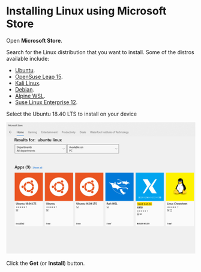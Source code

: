 # Installing Linux using Microsoft Store

Open **Microsoft Store**.

Search for the Linux distribution that you want to install. Some of the distros available include:

* [Ubuntu](https://www.windowscentral.com/e?link=https%3A%2F%2Fmicrosoft.msafflnk.net%2Fc%2F159229%2F433017%2F7593%3FsubId1%3DUUwpUdUnU72700YYwYg%26subId2%3Ddwp%26u%3Dhttps%253A%252F%252Fwww.microsoft.com%252Fen-us%252Fp%252Fubuntu%252F9nblggh4msv6%26ourl%3Dhttps%253A%252F%252Fwww.microsoft.com%252Fstore%252FproductId%252F9NBLGGH4MSV6&token=ofL491cV).
* [OpenSuse Leap 15](https://www.windowscentral.com/e?link=https%3A%2F%2Fmicrosoft.msafflnk.net%2Fc%2F159229%2F433017%2F7593%3FsubId1%3DUUwpUdUnU72700YYwYg%26subId2%3Ddwp%26u%3Dhttps%253A%252F%252Fwww.microsoft.com%252Fen-us%252Fp%252Fopensuse-leap-15-1%252F9njfzk00fgkv%26ourl%3Dhttps%253A%252F%252Fwww.microsoft.com%252Fstore%252FproductId%252F9NJFZK00FGKV&token=9zG82Cz6).
* [Kali Linux](https://www.windowscentral.com/e?link=https%3A%2F%2Fmicrosoft.msafflnk.net%2Fc%2F159229%2F433017%2F7593%3FsubId1%3DUUwpUdUnU72700YYwYg%26subId2%3Ddwp%26u%3Dhttps%253A%252F%252Fwww.microsoft.com%252Fen-us%252Fp%252Fkali-linux%252F9pkr34tncv07%26ourl%3Dhttps%253A%252F%252Fwww.microsoft.com%252Fstore%252FproductId%252F9PKR34TNCV07&token=CwiA3qTJ).
* [Debian](https://www.windowscentral.com/e?link=https%3A%2F%2Fmicrosoft.msafflnk.net%2Fc%2F159229%2F433017%2F7593%3FsubId1%3DUUwpUdUnU72700YYwYg%26subId2%3Ddwp%26u%3Dhttps%253A%252F%252Fwww.microsoft.com%252Fen-us%252Fp%252Fdebian%252F9msvkqc78pk6%26ourl%3Dhttps%253A%252F%252Fwww.microsoft.com%252Fstore%252FproductId%252F9MSVKQC78PK6&token=Uzxq149U).
* [Alpine WSL](https://www.windowscentral.com/e?link=https%3A%2F%2Fmicrosoft.msafflnk.net%2Fc%2F159229%2F433017%2F7593%3FsubId1%3DUUwpUdUnU72700YYwYg%26subId2%3Ddwp%26u%3Dhttps%253A%252F%252Fwww.microsoft.com%252Fen-us%252Fp%252Falpine-wsl%252F9p804crf0395%26ourl%3Dhttps%253A%252F%252Fwww.microsoft.com%252Fstore%252FproductId%252F9P804CRF0395&token=NriypPhO).
* [Suse Linux Enterprise 12](https://www.windowscentral.com/e?link=https%3A%2F%2Fmicrosoft.msafflnk.net%2Fc%2F159229%2F433017%2F7593%3FsubId1%3DUUwpUdUnU72700YYwYg%26subId2%3Ddwp%26u%3Dhttps%253A%252F%252Fwww.microsoft.com%252Fen-us%252Fp%252Fsuse-linux-enterprise-server-12%252F9p32mwbh6cns%26ourl%3Dhttps%253A%252F%252Fwww.microsoft.com%252Fstore%252FproductId%252F9P32MWBH6CNS&token=SUSyDuEn).

Select the Ubuntu 18.40 LTS to install on your device

![](.gitbook/assets/ubuntu.jpg)

 Click the **Get** \(or **Install**\) button.

